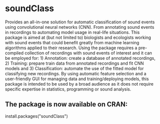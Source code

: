# soundClass
Provides an all-in-one solution for automatic classification of 
sound events using convolutional neural networks (CNN). From 
annotating sound events in recordings to automating model usage in real-life
situations. This package is aimed at (but not limited to) biologists and 
ecologists working with sound events that could benefit greatly from 
machine learning algorithms applied to their research. Using the package 
requires a pre-compiled collection of recordings with sound events of 
interest and it can be employed for: 1) Annotation: create a database of 
annotated recordings, 2) Training: prepare train data from annotated 
recordings and fit CNN models and 3) Classification: automate the use of 
the fitted model for classifying new recordings. By using automatic 
feature selection and a user-friendly GUI for managing data and 
training/deploying models, this package is intended to be used by a broad 
audience as it does not require specific expertise in statistics, 
programming or sound analysis.
    
## The package is now available on CRAN:
  install.packages("soundClass")

    
